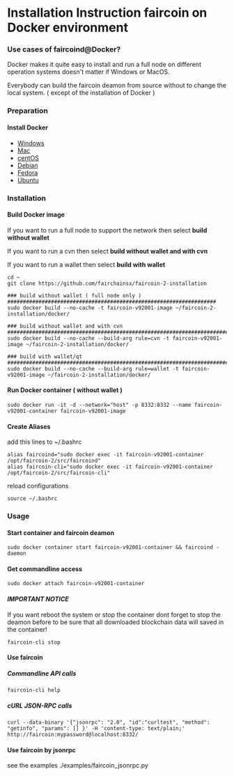 # Installation Instruction faircoin on Docker environment

### Use cases of faircoind@Docker?

Docker makes it quite easy to install and run a full node on different operation systems doesn't matter if Windows or MacOS.

Everybody can build the faircoin deamon from source without to change the local system. ( except of the installation of Docker )

### Preparation

#### Install Docker
* [Windows](https://docs.docker.com/docker-for-windows/)
* [Mac](https://docs.docker.com/docker-for-mac/)
* [centOS](https://docs.docker.com/install/linux/docker-ce/centos/)
* [Debian](https://docs.docker.com/install/linux/docker-ce/debian/)
* [Fedora](https://docs.docker.com/install/linux/docker-ce/fedora/)
* [Ubuntu](https://docs.docker.com/install/linux/docker-ce/ubuntu/)


### Installation

#### Build Docker image

If you want to run a full node to support the network then select **build without wallet**

If you want to run a cvn then select **build without wallet and with cvn**

If you want to run a wallet then select **build with wallet**


~~~
cd ~
git clone https://github.com/fairchainsx/faircoin-2-installation

### build without wallet ( full node only ) ###################################################################
sudo docker build --no-cache -t faircoin-v92001-image ~/faircoin-2-installation/docker/

### build without wallet and with cvn #########################################################################
sudo docker build --no-cache --build-arg rule=cvn -t faircoin-v92001-image ~/faircoin-2-installation/docker/

### build with wallet/qt ######################################################################################
sudo docker build --no-cache --build-arg rule=wallet -t faircoin-v92001-image ~/faircoin-2-installation/docker/
~~~

#### Run Docker container ( without wallet )
~~~
sudo docker run -it -d --network="host" -p 8332:8332 --name faircoin-v92001-container faircoin-v92001-image
~~~

#### Create Aliases
add this lines to ~/.bashrc
~~~
alias faircoind="sudo docker exec -it faircoin-v92001-container /opt/faircoin-2/src/faircoind"
alias faircoin-cli="sudo docker exec -it faircoin-v92001-container /opt/faircoin-2/src/faircoin-cli"
~~~
reload configurations
~~~
source ~/.bashrc
~~~

### Usage

#### Start container and faircoin deamon
~~~
sudo docker container start faircoin-v92001-container && faircoind -daemon
~~~

#### Get commandline access
~~~
sudo docker attach faircoin-v92001-container
~~~

#### ***IMPORTANT NOTICE***

If you want reboot the system or stop the container dont forget to stop the deamon before to be sure that all downloaded blockchain data will saved in the container!
~~~
faircoin-cli stop
~~~


#### Use faircoin

##### Commandline API calls
~~~
faircoin-cli help
~~~

##### cURL JSON-RPC calls
~~~
curl --data-binary '{"jsonrpc": "2.0", "id":"curltest", "method": "getinfo", "params": [] }' -H 'content-type: text/plain;' http://faircoin:mypassword@localhost:8332/
~~~

#### Use faircoin by jsonrpc
see the examples ./examples/faircoin_jsonrpc.py

